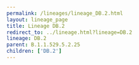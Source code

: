 ```yaml
---
permalink: /lineages/lineage_DB.2.html
layout: lineage_page
title: Lineage DB.2
redirect_to: ../lineage.html?lineage=DB.2
lineage: DB.2
parent: B.1.1.529.5.2.25
children: ['DB.2']
---
```

